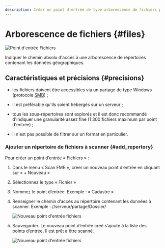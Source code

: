 ```yaml
---
description: Créer un point d'entrée de type arborescence de fichiers pour le Scan FME Isogeo
---
```


# Arborescence de fichiers <i class="fa fa-folder-open"></i> {#files}

![Point d&apos;entrée Fichiers](/assets/scanFME_new_files_btn.png "Sélecteur de type de point d&apos;entrée - Arborescence de fichiers")

Indiquer le chemin absolu d&apos;accès à une  arborescence de répertoires contenant les données géographiques.

## Caractéristiques et précisions {#precisions}

* les fichiers doivent être accessibles via un partage de type Windows (protocole [SMB](https://fr.wikipedia.org/wiki/Server_Message_Block)) ;

* il est préférable qu&apos;ils soient hébergés sur un serveur ;

* tous les sous-répertoires sont explorés et il est donc recommandé d&apos;indiquer une granularité assez fine (1 300 fichiers maximum par point d&apos;entrée) ;

* il n&apos;est pas possible de filtrer sur un format en particulier.

### Ajouter un répertoire de fichiers à scanner {#add_repertory}

Pour créer un point d’entrée « Fichiers » :

1. Dans le menu « Scan FME », créer un nouveau point d’entrée en cliquant sur « + Nouveau »
2. Sélectionnez le type « Fichier »
3. Nommez le point d’entrée. Exemple : « Cadastre »
4. Renseigner le chemin d’accès au répertoire contenant les données à scanner. Exemple : //serveur/partage/Dossier/

    ![Nouveau point d&apos;entrée fichiers](/assets/scanFME_new_files.png "Créer un nouveau point d&apos;entrée pour scanner des fichiers")

5. Sauvegarder. Le nouveau point d’entrée créé s’ajoute à la liste des points d’entrée. Il est prêt à être scanné.

    ![Nouveau point d&apos;entrée fichiers](/assets/scanFME_new_files_ready.png "Le nouveau point d&apos;entrée est prêt à être scanné")
